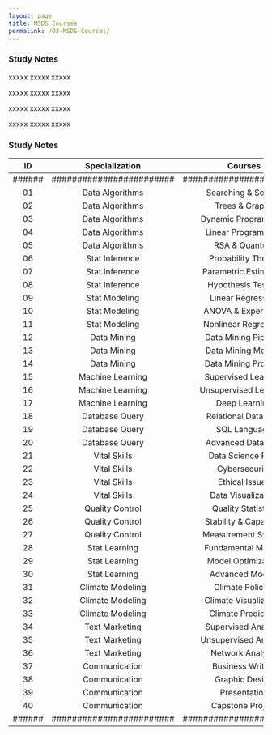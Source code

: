 ```yaml
---
layout: page
title: MSDS Courses
permalink: /03-MSDS-Courses/
---
```


<h3>Study Notes</h3>

xxxxx xxxxx xxxxx

xxxxx xxxxx xxxxx

xxxxx xxxxx xxxxx

xxxxx xxxxx xxxxx

<h3>Study Notes</h3>

| ID  | Specialization      | Courses                   | Link   |
|:---:|:-------------------:|:-------------------------:|:------:|
|######|########################|########################|######|
| 01  | Data Algorithms     | Searching & Sorting       | [Link] |
| 02  | Data Algorithms     | Trees & Graphs            | [Link] |
| 03  | Data Algorithms     | Dynamic Programming       | [Link] |
| 04  | Data Algorithms     | Linear Programming        | [Link] |
| 05  | Data Algorithms     | RSA & Quantum             | [Link] |
| 06  | Stat Inference      | Probability Theory        | [Link] |
| 07  | Stat Inference      | Parametric Estimation     | [Link] |
| 08  | Stat Inference      | Hypothesis Testing        | [Link] |
| 09  | Stat Modeling       | Linear Regression         | [Link] |
| 10  | Stat Modeling       | ANOVA & Experiment        | [Link] |
| 11  | Stat Modeling       | Nonlinear Regression      | [Link] |
| 12  | Data Mining         | Data Mining Pipeline      | [Link] |
| 13  | Data Mining         | Data Mining Method        | [Link] |
| 14  | Data Mining         | Data Mining Projects      | [Link] |
| 15  | Machine Learning    | Supervised Learning       | [Link] |
| 16  | Machine Learning    | Unsupervised Learning     | [Link] |
| 17  | Machine Learning    | Deep Learning             | [Link] |
| 18  | Database Query      | Relational Database       | [Link] |
| 19  | Database Query      | SQL Language              | [Link] |
| 20  | Database Query      | Advanced Database         | [Link] |
| 21  | Vital Skills        | Data Science Field        | [Link] |
| 22  | Vital Skills        | Cybersecurity             | [Link] |
| 23  | Vital Skills        | Ethical Issues            | [Link] |
| 24  | Vital Skills        | Data Visualization        | [Link] |
| 25  | Quality Control     | Quality Statistics        | [Link] |
| 26  | Quality Control     | Stability & Capability    | [Link] |
| 27  | Quality Control     | Measurement System        | [Link] |
| 28  | Stat Learning       | Fundamental Models        | [Link] |
| 29  | Stat Learning       | Model Optimization        | [Link] |
| 30  | Stat Learning       | Advanced Models           | [Link] |
| 31  | Climate Modeling    | Climate Policies          | [Link] |
| 32  | Climate Modeling    | Climate Visualization     | [Link] |
| 33  | Climate Modeling    | Climate Prediction        | [Link] |
| 34  | Text Marketing      | Supervised Analysis       | [Link] |
| 35  | Text Marketing      | Unsupervised Analysis     | [Link] |
| 36  | Text Marketing      | Network Analysis          | [Link] |
| 37  | Communication       | Business Writing          | [Link] |
| 38  | Communication       | Graphic Design            | [Link] |
| 39  | Communication       | Presentation              | [Link] |
| 40  | Communication       | Capstone Project          | [Link] |
|######|########################|########################|######|

